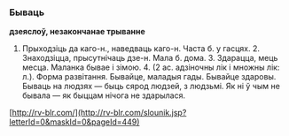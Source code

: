 ### Бываць
**дзеяслоў, незакончанае трыванне**

1. Прыходзіць да каго-н., наведваць каго-н. Часта б. у гасцях. 2. Знаходзіцца, прысутнічаць дзе-н. Мала б. дома. 3. Здарацца, мець месца. Маланка бывае і зімою. 4. (2 ас. адзіночны лік і множны лік: л.). Форма развітання. Бывайце, маладыя гады. Бывайце здаровы. Бываць на людзях — быць сярод людзей, з людзьмі. Як ні ў чым не бывала — як быццам нічога не здарылася.

<a rel="author">[http://rv-blr.com/](http://rv-blr.com/slounik.jsp?letterId=0&maskId=0&pageId=449)</a>

